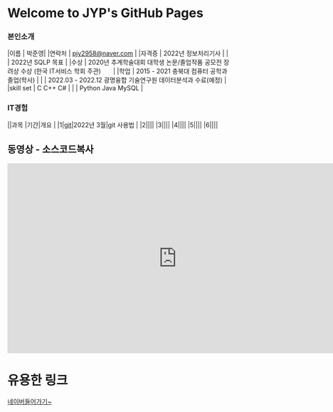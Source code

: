 # Welcome to JYP's GitHub Pages

### 본인소개

|이름 | 박준영|
|연락처 | pjy2958@naver.com |
|자격증 | 2022년 정보처리기사 |
| | 2022년 SQLP 목표 |
|수상 | 2020년 추계학술대회 대학생 논문/졸업작품 공모전 장려상 수상 (한국 IT서비스 학회 주관) &nbsp;&nbsp;&nbsp;&nbsp;&nbsp;&nbsp;|
|학업 | 2015 - 2021 충북대 컴퓨터 공학과 졸업(학사) |
| | 2022.03 - 2022.12 광명융합 기술연구원 데이터분석과 수료(예정) |
|skill set | C   C++   C# |
| | Python   Java   MySQL |

### IT경험

||과목 |기간|개요 |
|1|[git](https://heejinlee-kopo.github.io/subject)|2022년 3월|git 사용법 |
|2||||
|3||||
|4||||
|5||||
|6||||

## 동영상 - 소스코드복사
<iframe width="759" height="427" src="https://www.youtube.com/embed/ocYdmg-3DNs" title="YouTube video player" frameborder="0" allow="accelerometer; autoplay; clipboard-write; encrypted-media; gyroscope; picture-in-picture" allowfullscreen></iframe>

# 유용한 링크
[ 네이버들어가기~](https://www.naver.com/)
